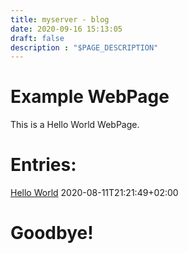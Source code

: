 ```yaml
---
title: myserver - blog
date: 2020-09-16 15:13:05
draft: false
description : "$PAGE_DESCRIPTION"
---
```


# Example WebPage

This is a Hello World WebPage.

# Entries:

[Hello World](./hello-world.html)	 2020-08-11T21:21:49+02:00



# Goodbye!
